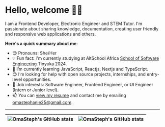 # Hello, welcome 👋🏾

I am a Frontend Developer, Electronic Engineer and STEM Tutor. I'm passionate about sharing knowledge, documentation, creating user friendly and responsive web applications and others.

**Here's a quick summary about me**:

- 😊 Pronouns: She/Her
- 💡 Fun fact: I'm currently studying at AltSchool Africa [School of Software Engineering](https://altschoolafrica.com/schools/engineering) Tinyuka 2024.
- 🌱 I’m currently learning JavaScript, Reactjs, Nextjs and TypeScript.
- 😊 I’m looking for help with open source projects, internships, and entry-level opportunities.
- 💼 Job interests: Software Engineer, Frontend Engineer, or UI Engineer (Intern or Junior level).
- 📫 You can [view my resume](file:///C:/Users/User/Documents/Ogunwa%20Chioma%20Resume.pdf) and contact me by emailing omastephanie25@gmail.com.

---

| <img align="center" src="https://github-readme-stats.vercel.app/api?username=OmaSteph&show_icons=true&include_all_commits=true&hide_border=true" alt="OmaSteph's GitHub stats" /> | <img align="center" src="https://github-readme-stats.vercel.app/api/top-langs/?username=OmaSteph&langs_count=8&layout=compact&hide_border=true" alt="OmaSteph's GitHub stats" /> |
| ------------- | ------------- |

